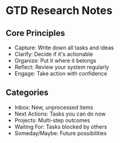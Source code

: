 # GTD Research Notes

## Core Principles

- Capture: Write down all tasks and ideas
- Clarify: Decide if it's actionable
- Organize: Put it where it belongs
- Reflect: Review your system regularly
- Engage: Take action with confidence

## Categories

- Inbox: New, unprocessed items
- Next Actions: Tasks you can do now
- Projects: Multi-step outcomes
- Waiting For: Tasks blocked by others
- Someday/Maybe: Future possibilities
